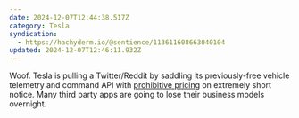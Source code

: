 ```yaml
---
date: 2024-12-07T12:44:38.517Z
category: Tesla
syndication:
  - https://hachyderm.io/@sentience/113611608663040104
updated: 2024-12-07T12:46:11.932Z
---
```


Woof. Tesla is pulling a Twitter/Reddit by saddling its previously-free vehicle telemetry and command API with [prohibitive pricing](https://www.notateslaapp.com/news/2415/tesla-announces-api-pricing-third-party-service-costs-expected-to-rise) on extremely short notice. Many third party apps are going to lose their business models overnight.
